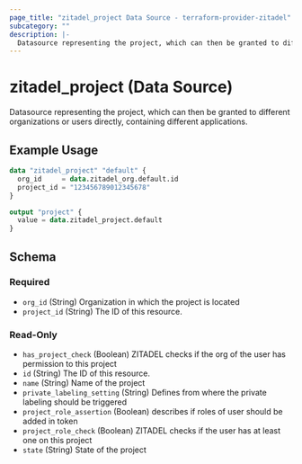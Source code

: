 ```yaml
---
page_title: "zitadel_project Data Source - terraform-provider-zitadel"
subcategory: ""
description: |-
  Datasource representing the project, which can then be granted to different organizations or users directly, containing different applications.
---
```


# zitadel_project (Data Source)

Datasource representing the project, which can then be granted to different organizations or users directly, containing different applications.

## Example Usage

```terraform
data "zitadel_project" "default" {
  org_id     = data.zitadel_org.default.id
  project_id = "123456789012345678"
}

output "project" {
  value = data.zitadel_project.default
}
```

<!-- schema generated by tfplugindocs -->
## Schema

### Required

- `org_id` (String) Organization in which the project is located
- `project_id` (String) The ID of this resource.

### Read-Only

- `has_project_check` (Boolean) ZITADEL checks if the org of the user has permission to this project
- `id` (String) The ID of this resource.
- `name` (String) Name of the project
- `private_labeling_setting` (String) Defines from where the private labeling should be triggered
- `project_role_assertion` (Boolean) describes if roles of user should be added in token
- `project_role_check` (Boolean) ZITADEL checks if the user has at least one on this project
- `state` (String) State of the project